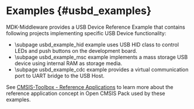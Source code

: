# Examples {#usbd_examples}

MDK-Middleware provides a USB Device Reference Example that contains following projects implementing specific USB Device functionality:

 - \subpage usbd_example_hid example uses USB HID class to control LEDs and push buttons on the development board.
 - \subpage usbd_example_msc example implements a mass storage USB device using internal RAM as storage media.
 - \subpage usbd_example_cdc example provides a virtual communication port to UART bridge to the USB Host.

See [CMSIS-Toolbox - Reference Applications](https://open-cmsis-pack.github.io/cmsis-toolbox/ReferenceApplications/) to learn more about the reference application concept in Open CMSIS Pack used by these examples.
